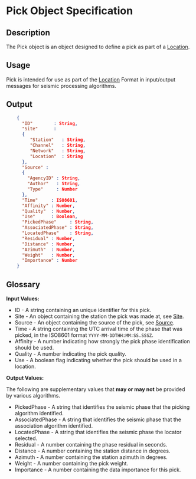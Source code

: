 # Pick Object Specification

## Description

The Pick object is an object designed to define a pick as part of a
[Location](Location.md).

## Usage
Pick is intended for use as part of the [Location](Location.md) Format
in input/output messages for seismic processing algorithms.

## Output
```json
    {
      "ID"        : String,
      "Site"      :
      {
         "Station"   : String,
         "Channel"   : String,
         "Network"   : String,
         "Location"  : String
      },
      "Source" :
      {
        "AgencyID" : String,
        "Author"   : String,
        "Type"     : Number
      },
      "Time"     : ISO8601,
      "Affinity" : Number,
      "Quality"  : Number,
      "Use"      : Boolean,
      "PickedPhase"     : String,
      "AssociatedPhase" : String,
      "LocatedPhase"    : String,
      "Residual" : Number,
      "Distance" : Number,
      "Azimuth"  : Number,
      "Weight"   : Number,
      "Importance" : Number
    }
```

## Glossary
**Input Values:**

* ID - A string containing an unique identifier for this pick.
* Site - An object containing the station the pick was made at, see
[Site](Site.md).
* Source - An object containing the source of the pick, see [Source](Source.md).
* Time - A string containing the UTC arrival time of the phase that was picked,
in the ISO8601 format `YYYY-MM-DDTHH:MM:SS.SSSZ`.
* Affinity - A number indicating how strongly the pick phase identification
should be used.
* Quality - A number indicating the pick quality.
* Use - A boolean flag indicating whether the pick should be used in a location.

**Output Values:**

The following are supplementary values that **may or may not** be provided by
various algorithms.

* PickedPhase - A string that identifies the seismic phase that the picking
algorithm identified.
* AssociatedPhase - A string that identifies the seismic phase that the
association algorithm identified.
* LocatedPhase - A string that identifies the seismic phase the locator selected.
* Residual - A number containing the phase residual in seconds.
* Distance - A number containing the station distance in degrees.
* Azimuth - A number containing the station azimuth in degrees.
* Weight - A number containing the pick weight.
* Importance - A number containing the data importance for this pick.
